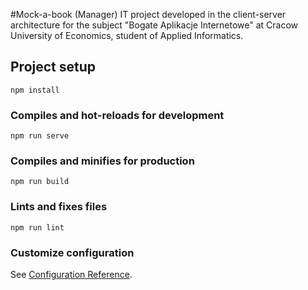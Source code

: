 #Mock-a-book (Manager)
IT project developed in the client-server architecture for the subject "Bogate Aplikacje Internetowe" at Cracow University of Economics, student of Applied Informatics.

## Project setup
```
npm install
```

### Compiles and hot-reloads for development
```
npm run serve
```

### Compiles and minifies for production
```
npm run build
```

### Lints and fixes files
```
npm run lint
```

### Customize configuration
See [Configuration Reference](https://cli.vuejs.org/config/).
